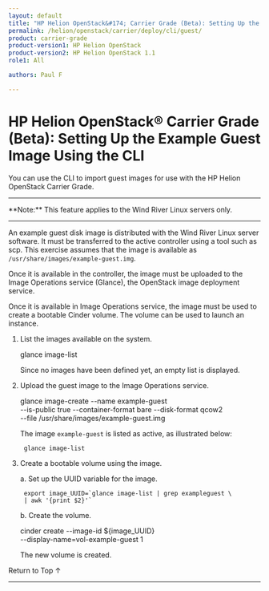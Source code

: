 ```yaml
---
layout: default
title: "HP Helion OpenStack&#174; Carrier Grade (Beta): Setting Up the Example Guest Image Using the CLI"
permalink: /helion/openstack/carrier/deploy/cli/guest/
product: carrier-grade
product-version1: HP Helion OpenStack
product-version2: HP Helion OpenStack 1.1
role1: All

authors: Paul F

---
```

<!--UNDER REVISION-->

<script>

function PageRefresh {
onLoad="window.refresh"
}

PageRefresh();

</script>

<!-- <p style="font-size: small;"> <a href="/helion/openstack/1.1/3rd-party-license-agreements/">&#9664; PREV</a> | <a href="/helion/openstack/1.1/">&#9650; UP</a> | NEXT &#9654; </p> -->

# HP Helion OpenStack&#174; Carrier Grade (Beta): Setting Up the Example Guest Image Using the CLI

You can use the CLI to import guest images for use with the HP Helion OpenStack Carrier Grade. 

<hr>
**Note:** This feature applies to the Wind River Linux servers only.
<hr>

An example guest disk image is distributed with the Wind River Linux server software. It must be transferred to the active controller using a tool such as scp. This exercise assumes that the image is available as `/usr/share/images/example-guest.img`.

Once it is available in the controller, the image must be uploaded to the Image Operations service (Glance), the OpenStack image deployment service.

Once it is available in Image Operations service, the image must be used to create a bootable Cinder volume. The volume can be used
to launch an instance.

1. List the images available on the system.

	glance image-list

	Since no images have been defined yet, an empty list is displayed.

2. Upload the guest image to the Image Operations service.

	glance image-create --name example-guest \
	--is-public true --container-format bare --disk-format qcow2 \
	--file /usr/share/images/example-guest.img

	The image `example-guest` is listed as active, as illustrated below:

		glance image-list

3. Create a bootable volume using the image.

	a. Set up the UUID variable for the image.

		export image_UUID=`glance image-list | grep exampleguest \
		| awk '{print $2}'`

	b. Create the volume.

	cinder create --image-id ${image_UUID} \
	--display-name=vol-example-guest 1

	The new volume is created.


<a href="#top" style="padding:14px 0px 14px 0px; text-decoration: none;"> Return to Top &#8593; </a>
 
----